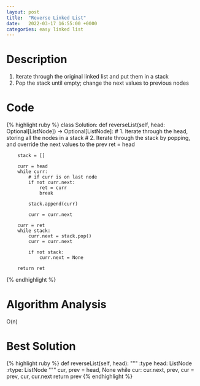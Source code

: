 ```yaml
---
layout: post
title:  "Reverse Linked List"
date:   2022-03-17 16:55:00 +0000
categories: easy linked list
---
```

# Description
1. Iterate through the original linked list and put them in a stack
2. Pop the stack until empty; change the next values to previous nodes

# Code
{% highlight ruby %}
class Solution:
    def reverseList(self, head: Optional[ListNode]) -> Optional[ListNode]:
        # 1. Iterate through the head, storing all the nodes in a stack
        # 2. Iterate through the stack by popping, and override the next values to the prev
        ret = head
        
        stack = []
        
        curr = head
        while curr:
            # if curr is on last node
            if not curr.next:
                ret = curr
                break
            
            stack.append(curr)
            
            curr = curr.next
        
        curr = ret
        while stack:
            curr.next = stack.pop()
            curr = curr.next
            
            if not stack:
                curr.next = None
        
        return ret
{% endhighlight %}

# Algorithm Analysis
O(n)

# Best Solution
{% highlight ruby %}
def reverseList(self, head):
    """
    :type head: ListNode
    :rtype: ListNode
    """
    cur, prev = head, None
    while cur:
        cur.next, prev, cur = prev, cur, cur.next
    return prev
{% endhighlight %}